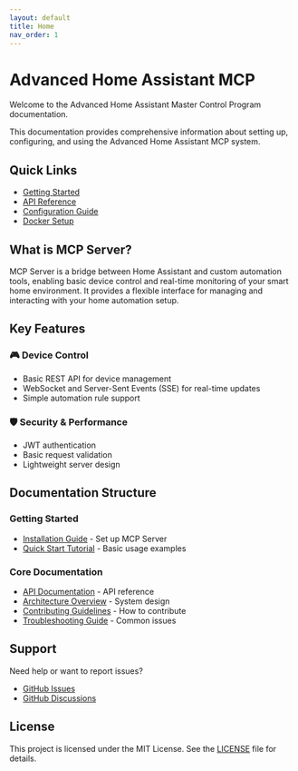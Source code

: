 ```yaml
---
layout: default
title: Home
nav_order: 1
---
```


# Advanced Home Assistant MCP

Welcome to the Advanced Home Assistant Master Control Program documentation.

This documentation provides comprehensive information about setting up, configuring, and using the Advanced Home Assistant MCP system.

## Quick Links

- [Getting Started](getting-started/index.md)
- [API Reference](api/index.md)
- [Configuration Guide](getting-started/configuration.md)
- [Docker Setup](getting-started/docker.md)

## What is MCP Server?

MCP Server is a bridge between Home Assistant and custom automation tools, enabling basic device control and real-time monitoring of your smart home environment. It provides a flexible interface for managing and interacting with your home automation setup.

## Key Features

### 🎮 Device Control
- Basic REST API for device management
- WebSocket and Server-Sent Events (SSE) for real-time updates
- Simple automation rule support

### 🛡️ Security & Performance
- JWT authentication
- Basic request validation
- Lightweight server design

## Documentation Structure

### Getting Started
- [Installation Guide](getting-started/installation.md) - Set up MCP Server
- [Quick Start Tutorial](getting-started/quickstart.md) - Basic usage examples

### Core Documentation
- [API Documentation](api/index.md) - API reference
- [Architecture Overview](architecture.md) - System design
- [Contributing Guidelines](contributing.md) - How to contribute
- [Troubleshooting Guide](troubleshooting.md) - Common issues

## Support

Need help or want to report issues?

- [GitHub Issues](https://github.com/jango-blockchained/homeassistant-mcp/issues)
- [GitHub Discussions](https://github.com/jango-blockchained/homeassistant-mcp/discussions)

## License

This project is licensed under the MIT License. See the [LICENSE](https://github.com/jango-blockchained/homeassistant-mcp/blob/main/LICENSE) file for details. 
